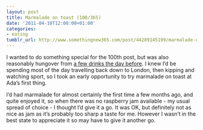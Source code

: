 ```yaml
---
layout: post
title: Marmalade on toast (100/365)
date: '2011-04-10T12:00:00+01:00'
categories:
- eating
tumblr_url: http://www.somethingnew365.com/post/44289145199/marmalade-on-toast-100365
---
```

I wanted to do something special for the 100th post, but was also reasonably hungover from [a few drinks the day before](/day-at-the-rugby-club-99365). I knew I’d be spending most of the day travelling back down to London, then kipping and watching sport, so I took an early opportunity to try marmalade on toast at Ada’s first thing.

I’d had marmalade for almost certainly the first time a few months ago, and quite enjoyed it, so when there was no raspberry jam available - my usual spread of choice - I thought I’d give it a go. It was OK, but definitely not as nice as jam as it’s probably too sharp a taste for me. However I wasn’t in the best state to appreciate it so may have to give it another go.
